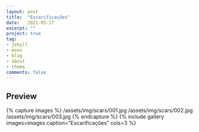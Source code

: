 ```yaml
---
layout: post
title:  "Escarificações"
date:   2021-05-17
excerpt: ""
project: true
tag:
- jekyll 
- moon
- blog
- about
- theme
comments: false
---
```


## Preview

{% capture images %}
  /assets/img/scars/001.jpg
  /assets/img/scars/002.jpg
  /assets/img/scars/003.jpg
{% endcapture %}
{% include gallery images=images caption="Escarificações" cols=3 %}
